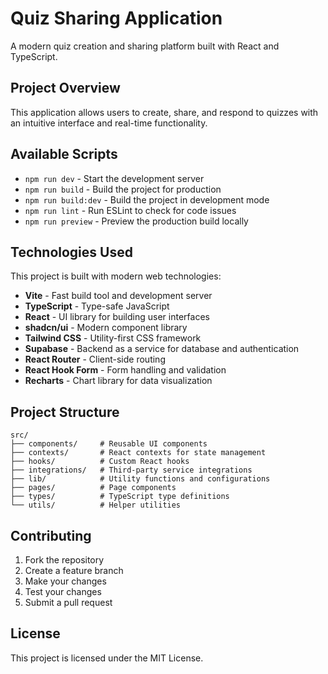 # Quiz Sharing Application

A modern quiz creation and sharing platform built with React and TypeScript.

## Project Overview

This application allows users to create, share, and respond to quizzes with an intuitive interface and real-time functionality.

## Available Scripts

- `npm run dev` - Start the development server
- `npm run build` - Build the project for production
- `npm run build:dev` - Build the project in development mode
- `npm run lint` - Run ESLint to check for code issues
- `npm run preview` - Preview the production build locally

## Technologies Used

This project is built with modern web technologies:

- **Vite** - Fast build tool and development server
- **TypeScript** - Type-safe JavaScript
- **React** - UI library for building user interfaces
- **shadcn/ui** - Modern component library
- **Tailwind CSS** - Utility-first CSS framework
- **Supabase** - Backend as a service for database and authentication
- **React Router** - Client-side routing
- **React Hook Form** - Form handling and validation
- **Recharts** - Chart library for data visualization

## Project Structure

```
src/
├── components/     # Reusable UI components
├── contexts/       # React contexts for state management
├── hooks/          # Custom React hooks
├── integrations/   # Third-party service integrations
├── lib/            # Utility functions and configurations
├── pages/          # Page components
├── types/          # TypeScript type definitions
└── utils/          # Helper utilities
```

## Contributing

1. Fork the repository
2. Create a feature branch
3. Make your changes
4. Test your changes
5. Submit a pull request

## License

This project is licensed under the MIT License.

